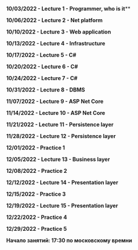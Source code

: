 **10/03/2022 - Lecture 1 - Programmer, who is it****

**10/06/2022 - Lecture 2 - Net platform**

**10/10/2022 - Lecture 3 - Web application**

**10/13/2022 - Lecture 4 - Infrastructure**

**10/17/2022 - Lecture 5 - C#**

**10/20/2022 - Lecture 6 - C#**

**10/24/2022 - Lecture 7 - C#**

**10/31/2022 - Lecture 8 - DBMS**

**11/07/2022 - Lecture 9 - ASP Net Core**

**11/14/2022 - Lecture 10 - ASP Net Core**

**11/21/2022 - Lecture 11 - Persistence layer**

**11/28/2022 - Lecture 12 - Persistence layer**

**12/01/2022 - Practice 1**

**12/05/2022 - Lecture 13 - Business layer**

**12/08/2022 - Practice 2**

**12/12/2022 - Lecture 14 - Presentation layer**

**12/15/2022 - Practice 3**

**12/19/2022 - Lecture 15 - Presentation layer**

**12/22/2022 - Practice 4**

**12/29/2022 - Practice 5**

**Начало занятий: 
17:30 по московскому времни**
